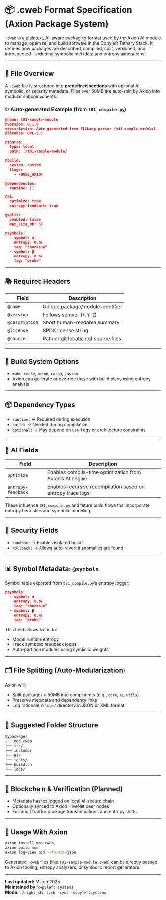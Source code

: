 # 📦 .cweb Format Specification (Axion Package System)

`.cweb` is a plaintext, AI-aware packaging format used by the Axion AI module to manage, optimize, and build software in the Copyleft Ternary Stack. It defines how packages are described, compiled, split, versioned, and introspected—including symbolic metadata and entropy annotations.

---

## 🧾 File Overview

A `.cweb` file is structured into **predefined sections** with optional AI, symbolic, or security metadata. Files over 50MB are auto-split by Axion into modular subcomponents.

### ✨ Auto-generated Example (from `t81_compile.py`)
```json
@name: t81-sample-module
@version: 0.1.0
@description: Auto-generated from T81Lang parser (t81-sample-module)
@license: GPL-3.0

@source:
  type: local
  path: ./t81-sample-module/

@build:
  system: custom
  flags:
    - -DUSE_AXION

@dependencies:
  runtime: []

@ai:
  optimize: true
  entropy-feedback: true

@split:
  enabled: false
  max_size_mb: 50

@symbols:
  - symbol: ⍺
    entropy: 0.82
    tag: "checksum"
  - symbol: β
    entropy: 0.42
    tag: "probe"
```

---

## 📚 Required Headers

| Field         | Description |
|---------------|-------------|
| `@name`       | Unique package/module identifier |
| `@version`    | Follows semver (`X.Y.Z`) |
| `@description`| Short human-readable summary |
| `@license`    | SPDX license string |
| `@source`     | Path or git location of source files |

---

## 🔨 Build System Options

- `make`, `cmake`, `meson`, `cargo`, `custom`
- Axion can generate or override these with build plans using entropy analysis

---

## 📦 Dependency Types

- `runtime:` → Required during execution
- `build:` → Needed during compilation
- `optional:` → May depend on `use`-flags or architecture constraints

---

## 🧠 AI Fields

| Field               | Description |
|---------------------|-------------|
| `optimize`          | Enables compile-time optimization from Axion’s AI engine |
| `entropy-feedback`  | Enables recursive recompilation based on entropy trace logs |

These influence `t81_compile.py` and future build flows that incorporate entropy heuristics and symbolic modeling.

---

## 🔐 Security Fields

- `sandbox:` → Enables isolated builds  
- `rollback:` → Allows auto-revert if anomalies are found

---

## 📊 Symbol Metadata: `@symbols`

Symbol table exported from `t81_compile.py`’s entropy logger:
```json
@symbols:
  - symbol: ⍺
    entropy: 0.82
    tag: "checksum"
  - symbol: β
    entropy: 0.42
    tag: "probe"
```

This field allows Axion to:
- Model runtime entropy
- Track symbolic feedback loops
- Auto-partition modules using symbolic weights

---

## 🗂️ File Splitting (Auto-Modularization)

Axion will:
- Split packages > 50MB into components (e.g., `core`, `ai`, `utils`)
- Preserve metadata and dependency links
- Log rationale in `logs/` directory in JSON or XML format

---

## 📁 Suggested Folder Structure
```bash
mypackage/
├── mod.cweb
├── src/
├── include/
├── ai/
├── tests/
├── build.sh
└── logs/
```

---

## 🔗 Blockchain & Verification (Planned)

- Metadata hashes logged on local AI-secure chain
- Optionally synced to Axion HiveNet peer nodes
- Full audit trail for package transformations and entropy shifts

---

## 🧩 Usage With Axion
```bash
axion install mod.cweb
axion build mod
axion log-view mod --format=json
```

Generated `.cweb` files (like `t81-sample-module.cweb`) can be directly passed to Axion tooling, entropy analyzers, or symbolic report generators.

---

**Last updated:** March 2025  
**Maintained by:** `copyleft systems`  
**Mode:** `./night_shift.sh -sync -copyleftsystems`
